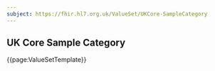 ```yaml
---
subject: https://fhir.hl7.org.uk/ValueSet/UKCore-SampleCategory
---
```

## UK Core Sample Category

{{page:ValueSetTemplate}}